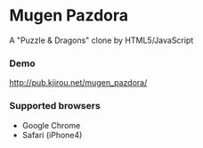 Mugen Pazdora
=============

A "Puzzle & Dragons" clone by HTML5/JavaScript

### Demo
http://pub.kjirou.net/mugen_pazdora/


### Supported browsers
- Google Chrome
- Safari (iPhone4)
